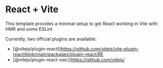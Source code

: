 # React + Vite

This template provides a minimal setup to get React working in Vite with HMR and some ESLint 

Currently, two official plugins are available:

- [@vitejs/plugin-react](https://github.com/vitejs/vite-plugin-react/blob/main/packages/plugin-react/RE
- [@vitejs/plugin-react-swc](https://github.com/vitejs/
